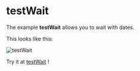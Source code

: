 # testWait

The example **testWait** allows you to wait with dates.

This looks like this:

 ![testWait](@site/static/img/examples/testWait.png) 

Try it at <a href='/../automation/loadexample/testWait' target='_blank'>testWait</a> !



